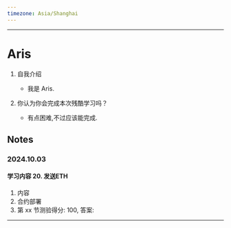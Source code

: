 ```yaml
---
timezone: Asia/Shanghai
---
```


---

# Aris

1. 自我介绍
    - 我是 Aris.

2. 你认为你会完成本次残酷学习吗？
    - 有点困难,不过应该能完成.

## Notes

<!-- Content_START -->

### 2024.10.03

#### 学习内容 20. 发送ETH

1. 内容
2. 合约部署
3. 第 xx 节测验得分: 100, 答案: 

---



<!-- Content_END -->
